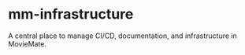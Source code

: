 # mm-infrastructure
A central place to manage CI/CD, documentation, and infrastructure in MovieMate.
